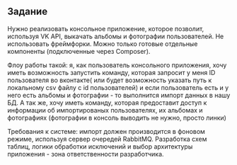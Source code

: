 ## Задание

Нужно реализовать консольное приложение, которое позволит, используя VK API, выкачать альбомы и фотографии пользователей.
Не использовать фреймфорки. Можно только готовые отдельные компоненты (подключенные через Composer).

Флоу работы такой: я, как пользователь консольного приложения, хочу иметь возможность запустить команду, которая запросит у меня ID пользователя во вконтакте( или будет возможность указать путь к локальному csv файлу с id пользователей) и если пользователь есть и у него есть альбомы и фотографии - то выполнится импорт данных в нашу БД. А так же, хочу иметь команду, которая предоставит доступ к информации об импортированых пользователях, их альбомах и фотографиях (фотографии в консоль выводить не нужно, просто линки)

Требования к системе: импорт должен производится в фоновом режиме, используя сервер очередей RabbitMQ.
Разработка схем таблиц, логики обработки исключений и выбор архитектуры приложения - зона ответственности разработчика.
